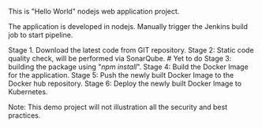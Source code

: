 This is "Hello World" nodejs web application project.

The application is developed in nodejs.
Manually trigger the Jenkins build job to start pipeline.

Stage 1. Download the latest code from GIT repository.
Stage 2: Static code quality check, will be performed via SonarQube. # Yet to do
Stage 3: building the package using "_npm install_".
Stage 4: Build the Docker Image for the application.
Stage 5: Push the newly built Docker Image to the Docker hub repository.
Stage 6: Deploy the newly built Docker Image to Kubernetes.

Note: This demo project will not illustration all the security and best practices.
